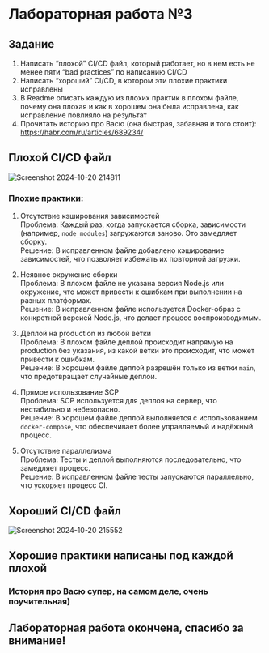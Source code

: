 # Лабораторная работа №3

## Задание

  1. Написать “плохой” CI/CD файл, который работает, но в нем есть не менее пяти “bad practices” по написанию CI/CD
  2. Написать “хороший” CI/CD, в котором эти плохие практики исправлены
  3. В Readme описать каждую из плохих практик в плохом файле, почему она плохая и как в хорошем она была исправлена, как исправление повлияло на результат
  4. Прочитать историю про Васю (она быстрая, забавная и того стоит): https://habr.com/ru/articles/689234/

## Плохой CI/CD файл

![Screenshot 2024-10-20 214811](https://github.com/user-attachments/assets/1ba0c4fc-afcd-4e0e-a179-5e78308d4e56)

### Плохие практики:

1. Отсутствие кэширования зависимостей  
   Проблема: Каждый раз, когда запускается сборка, зависимости (например, `node_modules`) загружаются заново. Это замедляет сборку.  
   Решение: В исправленном файле добавлено кэширование зависимостей, что позволяет избежать их повторной загрузки.

2. Неявное окружение сборки  
   Проблема: В плохом файле не указана версия Node.js или окружение, что может привести к ошибкам при выполнении на разных платформах.  
   Решение: В исправленном файле используется Docker-образ с конкретной версией Node.js, что делает процесс воспроизводимым.

3. Деплой на production из любой ветки  
   Проблема: В плохом файле деплой происходит напрямую на production без указания, из какой ветки это происходит, что может привести к ошибкам.  
   Решение: В хорошем файле деплой разрешён только из ветки `main`, что предотвращает случайные деплои.

4. Прямое использование SCP  
   Проблема: SCP используется для деплоя на сервер, что нестабильно и небезопасно.  
   Решение: В хорошем файле деплой выполняется с использованием `docker-compose`, что обеспечивает более управляемый и надёжный процесс.

5. Отсутствие параллелизма  
   Проблема: Тесты и деплой выполняются последовательно, что замедляет процесс.  
   Решение: В исправленном файле тесты запускаются параллельно, что ускоряет процесс CI.

## Хороший CI/CD файл

![Screenshot 2024-10-20 215552](https://github.com/user-attachments/assets/1ee3bdd8-3be1-457f-906f-66ead9b7a3b4)

## Хорошие практики написаны под каждой плохой

### История про Васю супер, на самом деле, очень поучительная)
## Лабораторная работа окончена, спасибо за внимание!
